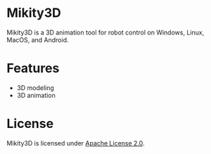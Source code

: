 Mikity3D
===================
Mikity3D is a 3D animation tool for robot control on Windows, Linux, MacOS, and Android.

Features
=========
* 3D modeling
* 3D animation

License
========
Mikity3D is licensed under [Apache License 2.0](http://www.apache.org/licenses/LICENSE-2.0.html).


